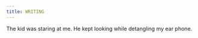 ```yaml
---
title: WRITING 
---
```


The kid was staring at me. He kept looking while detangling my  ear phone. 